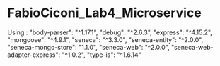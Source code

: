 ﻿# FabioCiconi_Lab4_Microservice

Using :
    "body-parser": "^1.17.1",
    "debug": "^2.6.3",
    "express": "^4.15.2",
    "mongoose": "^4.9.1",
    "seneca": "^3.3.0",
    "seneca-entity": "^2.0.0",
    "seneca-mongo-store": "1.1.0",
    "seneca-web": "^2.0.0",
    "seneca-web-adapter-express": "^1.0.2",
    "type-is": "^1.6.14"
